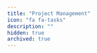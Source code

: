 ```yaml
---
title: "Project Management"
icon: "fa fa-tasks"
description: ""
hidden: true
archived: true
---
```


